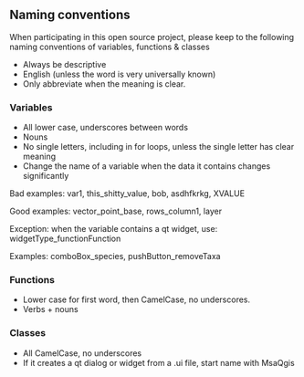 ## Naming conventions
When participating in this open source project, please keep to the following naming conventions of variables, functions & classes

- Always be descriptive
- English (unless the word is very universally known)
- Only abbreviate when the meaning is clear.

### Variables

- All lower case, underscores between words
- Nouns
- No single letters, including in for loops, unless the single letter has clear meaning
- Change the name of a variable when the data it contains changes significantly

Bad examples: var1, this_shitty_value, bob, asdhfkrkg, XVALUE

Good examples: vector_point_base, rows_column1, layer

Exception: when the variable contains a qt widget, use: widgetType_functionFunction

Examples: comboBox_species, pushButton_removeTaxa

### Functions

- Lower case for first word, then CamelCase, no underscores.
- Verbs + nouns

### Classes

- All CamelCase, no underscores
- If it creates a qt dialog or widget from a .ui file, start name with MsaQgis
